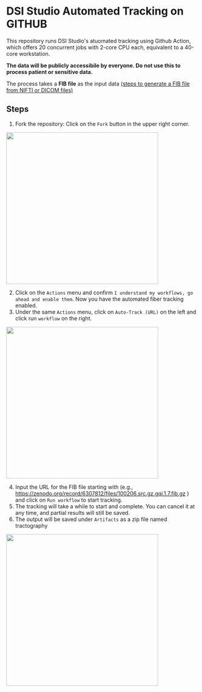 # DSI Studio Automated Tracking on GITHUB

This repository runs DSI Studio's atuomated tracking using Github Action, which offers 20 concurrent jobs with 2-core CPU each, equivalent to a 40-core workstation. 

**The data will be publicly accessibile by everyone. Do not use this to process patient or sensitive data.**

The process takes a **FIB file** as the input data [(steps to generate a FIB file from NIFTI or DICOM files)](https://dsi-studio.labsolver.org/doc/gui_t1.html)

## Steps

1. Fork the repository: Click on the `Fork` button in the upper right corner.

<img src="https://user-images.githubusercontent.com/275569/157118034-8a28b553-fa86-4a5c-a542-b65b36793c63.png" width=400>

2. Click on the `Actions` menu and confirm `I understand my workflows, go ahead and enable them`. Now you have the automated fiber tracking enabled.
3. Under the same `Actions` menu, click on `Auto-Track (URL)` on the left and click run `workflow` on the right.

<img src="https://user-images.githubusercontent.com/275569/157118122-cca1dc7f-4767-43f7-b450-f73744ca3934.png" width=400>

4. Input the URL for the FIB file starting with (e.g.,  https://zenodo.org/record/6307812/files/100206.src.gz.gqi.1.7.fib.gz ) and click on `Run workflow` to start tracking.
5. The tracking will take a while to start and complete. You can cancel it at any time, and partial results will still be saved.
6. The output will be saved under `Artifacts` as a zip file named tractography

<img src="https://user-images.githubusercontent.com/275569/157118239-969e137a-f103-47ed-a1b9-fe6d134fc2e4.png" width=400>




